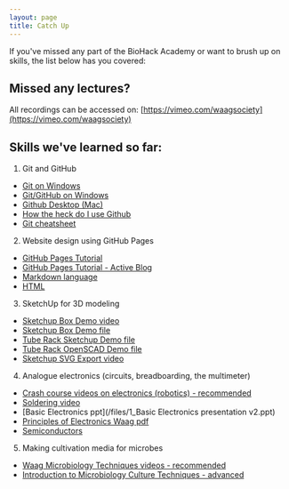 ```yaml
---
layout: page
title: Catch Up
---
```


If you've missed any part of the BioHack Academy or want to brush up on skills, the list below has you covered:

## Missed any lectures?

All recordings can be accessed on: [https://vimeo.com/waagsociety](https://vimeo.com/waagsociety)

## Skills we've learned so far:

1. Git and GitHub
- [Git on Windows](https://nathanj.github.io/gitguide/tour.html)
- [Git/GitHub on Windows](https://code.tutsplus.com/tutorials/git-on-windows-for-newbs--net-25847)
- [Github Desktop (Mac)](http://programminghistorian.org/lessons/getting-started-with-github-desktop)
- [How the heck do I use Github](http://lifehacker.com/5983680/how-the-heck-do-i-use-github)
- [Git cheatsheet](http://rogerdudler.github.io/git-guide/)

2. Website design using GitHub Pages
- [GitHub Pages Tutorial](/files/github_pages.pdf)
- [GitHub Pages Tutorial - Active Blog](https://github.com/BioHackAcademy/BHA_DocumentationSite)
- [Markdown language](http://www.markdowntutorial.com/)
- [HTML](https://www.codecademy.com/learn/web)

3. SketchUp for 3D modeling
- [Sketchup Box Demo video](https://vimeo.com/156572816)
- [Sketchup Box Demo file](http://biohackacademy.github.io/bha4/class/1/files/DemoBox.skp)
- [Tube Rack Sketchup Demo file](http://biohackacademy.github.io/bha4/class/1/files/TubeRack.skp)
- [Tube Rack OpenSCAD Demo file](http://biohackacademy.github.io/bha4/class/1/files/TubeRack.scad)
- [Sketchup SVG Export video](https://vimeo.com/album/3816400/video/156577776)

4. Analogue electronics (circuits, breadboarding, the multimeter)
- [Crash course videos on electronics (robotics) - recommended](https://www.youtube.com/watch?v=Drk3Dz3_yLE)
- [Soldering video](https://www.youtube.com/watch?v=oqV2xU1fee8)
- [Basic Electronics ppt](/files/1_Basic Electronics presentation v2.ppt)
- [Principles of Electronics Waag pdf](/files/2_Principles.of.Electronics.pdf)
- [Semiconductors](/files/3_Transistor_redacted.ppt)

5. Making cultivation media for microbes
- [Waag Microbiology Techniques videos - recommended](https://vimeo.com/193707826)
- [Introduction to Microbiology Culture Techniques - advanced](https://www.youtube.com/watch?v=Et1v8EQP10U)

